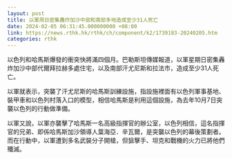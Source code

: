 ```yaml
---
layout: post
title: 以軍周日密集轟炸加沙中部和南部多地造成至少31人死亡
date: 2024-02-05 06:31:45.000000000 +08:00
link: https://news.rthk.hk/rthk/ch/component/k2/1739183-20240205.htm
categories: rthk
---
```


以色列和哈馬斯爆發的衝突快將滿四個月。巴勒斯坦傳媒報道，以軍星期日密集轟炸加沙中部代爾拜拉赫多處住宅，以及南部汗尤尼斯和拉法市，造成至少31人死亡。

以軍就表示，突襲了汗尤尼斯的哈馬斯訓練設施，指設施裡面有以色列軍事基地、裝甲車和以色列村落入口的模型，相信哈馬斯是利用這個設施，為去年10月7日突襲以色列的行動做準備。

以軍又說，以軍亦襲擊了哈馬斯一名高級指揮官的辦公室，以色列相信，這名指揮官的兄弟、即係哈馬斯加沙領導人葉海亞．辛瓦爾，是突襲以色列的幕後策劃者。而在行動中，以軍遭到多名武裝分子開槍，但狙擊手、坦克和戰機的火力已將他們殲滅。
